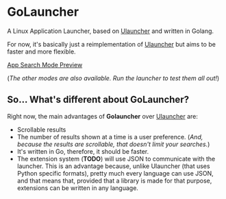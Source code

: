 # GoLauncher
A Linux Application Launcher, based on [Ulauncher](https://ulauncher.io/) and written in Golang.

For now, it's basically just a reimplementation of [Ulauncher](https://ulauncher.io/) but aims to be faster and more flexible.

[App Search Mode Preview](https://streamable.com/umzzp)

(*The other modes are also available. Run the launcher to test them all out!*)

## So... What's different about GoLauncher?
Right now, the main advantages of **Golauncher** over [Ulauncher](https://ulauncher.io/) are:
* Scrollable results
* The number of results shown at a time is a user preference. (*And, because the results are scrollable, that doesn't limit your searches.*)
* It's written in Go, therefore, it should be faster.
* The extension system (**TODO**) will use JSON to communicate with the launcher. This is an advantage because, 
unlike Ulauncher (that uses Python specific formats), pretty much every language can use JSON, and that means that,
provided that a library is made for that purpose, extensions can be written in any language.